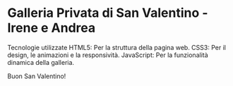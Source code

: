 # Galleria Privata di San Valentino - Irene e Andrea

Tecnologie utilizzate
HTML5: Per la struttura della pagina web.
CSS3: Per il design, le animazioni e la responsività.
JavaScript: Per la funzionalità dinamica della galleria.

Buon San Valentino!
